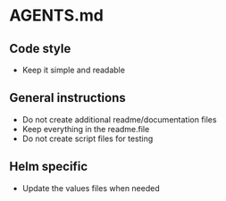 # AGENTS.md

## Code style
- Keep it simple and readable

## General instructions
- Do not create additional readme/documentation files
- Keep everything in the readme.file
- Do not create script files for testing

## Helm specific
- Update the values files when needed
